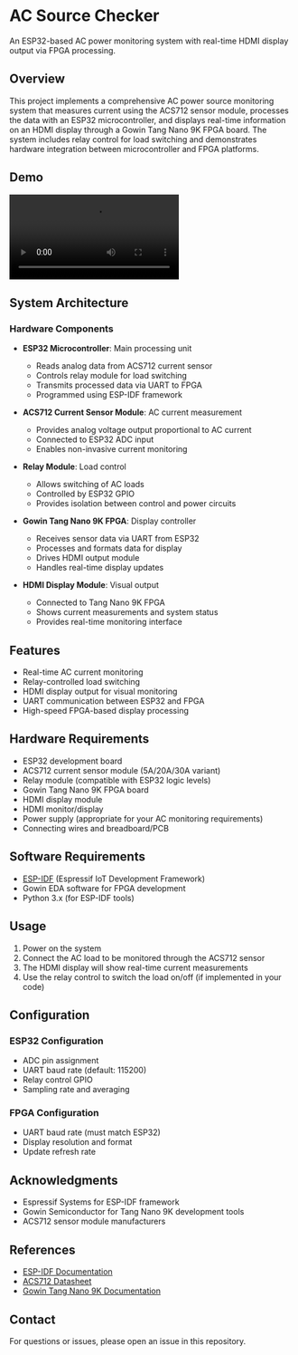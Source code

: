 # AC Source Checker

An ESP32-based AC power monitoring system with real-time HDMI display output via FPGA processing.

## Overview

This project implements a comprehensive AC power source monitoring system that measures current using the ACS712 sensor module, processes the data with an ESP32 microcontroller, and displays real-time information on an HDMI display through a Gowin Tang Nano 9K FPGA board. The system includes relay control for load switching and demonstrates hardware integration between microcontroller and FPGA platforms.

## Demo

<video src="https://github.com/username/repo/assets/xxxxx/video.mp4](https://github.com/iriskkkkka/transformer/blob/main/transfomer.mp4" controls></video>

## System Architecture

### Hardware Components

- **ESP32 Microcontroller**: Main processing unit
  - Reads analog data from ACS712 current sensor
  - Controls relay module for load switching
  - Transmits processed data via UART to FPGA
  - Programmed using ESP-IDF framework

- **ACS712 Current Sensor Module**: AC current measurement
  - Provides analog voltage output proportional to AC current
  - Connected to ESP32 ADC input
  - Enables non-invasive current monitoring

- **Relay Module**: Load control
  - Allows switching of AC loads
  - Controlled by ESP32 GPIO
  - Provides isolation between control and power circuits

- **Gowin Tang Nano 9K FPGA**: Display controller
  - Receives sensor data via UART from ESP32
  - Processes and formats data for display
  - Drives HDMI output module
  - Handles real-time display updates

- **HDMI Display Module**: Visual output
  - Connected to Tang Nano 9K FPGA
  - Shows current measurements and system status
  - Provides real-time monitoring interface

## Features

- Real-time AC current monitoring
- Relay-controlled load switching
- HDMI display output for visual monitoring
- UART communication between ESP32 and FPGA
- High-speed FPGA-based display processing

## Hardware Requirements

- ESP32 development board
- ACS712 current sensor module (5A/20A/30A variant)
- Relay module (compatible with ESP32 logic levels)
- Gowin Tang Nano 9K FPGA board
- HDMI display module
- HDMI monitor/display
- Power supply (appropriate for your AC monitoring requirements)
- Connecting wires and breadboard/PCB

## Software Requirements

- [ESP-IDF](https://docs.espressif.com/projects/esp-idf/en/latest/esp32/get-started/) (Espressif IoT Development Framework)
- Gowin EDA software for FPGA development
- Python 3.x (for ESP-IDF tools)

## Usage

1. Power on the system
2. Connect the AC load to be monitored through the ACS712 sensor
3. The HDMI display will show real-time current measurements
4. Use the relay control to switch the load on/off (if implemented in your code)

## Configuration

### ESP32 Configuration
- ADC pin assignment
- UART baud rate (default: 115200)
- Relay control GPIO
- Sampling rate and averaging

### FPGA Configuration
- UART baud rate (must match ESP32)
- Display resolution and format
- Update refresh rate

## Acknowledgments

- Espressif Systems for ESP-IDF framework
- Gowin Semiconductor for Tang Nano 9K development tools
- ACS712 sensor module manufacturers

## References

- [ESP-IDF Documentation](https://docs.espressif.com/projects/esp-idf/en/latest/esp32/)
- [ACS712 Datasheet](https://www.allegromicro.com/en/products/sense/current-sensor-ics/zero-to-fifty-amp-integrated-conductor-sensor-ics/acs712)
- [Gowin Tang Nano 9K Documentation](https://wiki.sipeed.com/hardware/en/tang/Tang-Nano-9K/Nano-9K.html)

## Contact

For questions or issues, please open an issue in this repository.
